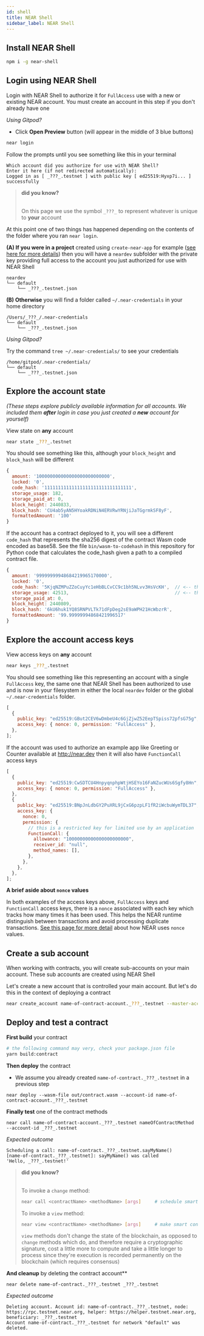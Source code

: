 ```yaml
---
id: shell
title: NEAR Shell
sidebar_label: NEAR Shell
---
```


## Install NEAR Shell

```sh
npm i -g near-shell
```

## Login using NEAR Shell

Login with NEAR Shell to authorize it for `FullAccess` use with a new or existing NEAR account. You must create an account in this step if you don't already have one

_Using Gitpod?_

- Click **Open Preview** button (will appear in the middle of 3 blue buttons)

```sh
near login
```

Follow the prompts until you see something like this in your terminal

```text
Which account did you authorize for use with NEAR Shell?
Enter it here (if not redirected automatically):
Logged in as [ _???_.testnet ] with public key [ ed25519:Hyxp7i... ] successfully
```

<blockquote class="info">
<strong>did you know?</strong><br><br>

On this page we use the symbol `_???_` to represent whatever is unique to **your** account

</blockquote>

At this point one of two things has happened depending on the contents of the folder where you ran `near login`.

**(A) If you were in a project** created using `create-near-app` for example ([see here for more details](https://www.npmjs.com/package/create-near-app)) then you will have a `neardev` subfolder with the private key providing full access to the account you just authorized for use with NEAR Shell

```text
neardev
└── default
    └── _???_.testnet.json
```

**(B) Otherwise** you will find a folder called `~/.near-credentials` in your home directory

```text
/Users/_???_/.near-credentials
└── default
    └── _???_.testnet.json
```

_Using Gitpod?_

Try the command `tree ~/.near-credentials/` to see your credentials

```
/home/gitpod/.near-credentials/
└── default
    └── _???_.testnet.json
```

## Explore the account state

_(These steps explore publicly available information for all accounts. We included them **after** login in case you just created a **new** account for yourself)_

View state on **any** account

```sh
near state _???_.testnet
```

You should see something like this, although your `block_height` and `block_hash` will be different

```js
{
  amount: '100000000000000000000000000',
  locked: '0',
  code_hash: '11111111111111111111111111111111',
  storage_usage: 182,
  storage_paid_at: 0,
  block_height: 2440833,
  block_hash: 'CU4ab5yAN5HYoakRDNiN4ERVRwYRNjiJaTGgrmkSF8yF',
  formattedAmount: '100'
}
```

If the account has a contract deployed to it, you will see a different `code_hash` that represents the sha256 digest of the contract Wasm code encoded as base58. See the file `bin/wasm-to-codehash` in this repository for Python code that calculates the code_hash given a path to a compiled contract file.

```js
{
  amount: '99999999948684219965170000',
  locked: '0',
  code_hash: '5KjqNZMPuZZoCuyYc1eHbBLCvCC9c1bh5NLvv3HsVcKH',  // <-- this will be different depending on the deployed contract
  storage_usage: 42513,                                       // <-- this includes deployed contract code and state stored by the account
  storage_paid_at: 0,
  block_height: 2440809,
  block_hash: '6kU6huk1YQ8SRNPVLTk71dFpDeg2sE9aWPH21HcWbzrR',
  formattedAmount: '99.99999994868421996517'
}
```

## Explore the account access keys

View access keys on **any** account

```sh
near keys _???_.testnet
```

You should see something like this representing an account with a single `FullAccess` key, the same one that NEAR Shell has been authorized to use and is now in your filesystem in either the local `neardev` folder or the global `~/.near-credentials` folder.

```js
[
  {
    public_key: "ed25519:GBut2CEV6wDmbeU4c6GjZjwZ52EepTSpiss72pfsG75g",
    access_key: { nonce: 0, permission: "FullAccess" },
  },
];
```

If the account was used to authorize an example app like Greeting or Counter available at http://near.dev then it will also have `FunctionCall` access keys

```js
[
  {
    public_key: "ed25519:CwSDTCU4HnpyqnphpWtjHSEYo16FaNZucWUs6Sgfy8Hn",
    access_key: { nonce: 0, permission: "FullAccess" },
  },
  {
    public_key: "ed25519:BNpJnLdbGY2PuXRL9jCxG6pzpLF1fR2iWcbuWymTDL37",
    access_key: {
      nonce: 0,
      permission: {
        // this is a restricted key for limited use by an application
        FunctionCall: {
          allowance: "10000000000000000000000",
          receiver_id: "null",
          method_names: [],
        },
      },
    },
  },
];
```

**A brief aside about `nonce` values**

In both examples of the access keys above, `FullAccess` keys and `FunctionCall` access keys, there is a `nonce` associated with each key which tracks how many times it has been used. This helps the NEAR runtime distinguish between transactions and avoid processing duplicate transactions. [See this page for more detail](https://nomicon.io/ChainSpec/Transactions.html#transaction-ordering-example-using-pool-iterator) about how NEAR uses `nonce` values.


## Create a sub account

When working with contracts, you will create sub-accounts on your main account. These sub accounts are created using NEAR Shell

Let's create a new account that is controlled your main account. But let's do this in the context of deploying a contract

```bash
near create_account name-of-contract-account._???_.testnet --master-account _???_.testnet --helper-url https://helper.testnet.near.org
```

## Deploy and test a contract

**First build** your contract

```sh
# the following command may very, check your package.json file
yarn build:contract
```

**Then deploy** the contract

- We assume you already created `name-of-contract._???_.testnet` in a previous step

```text
near deploy --wasm-file out/contract.wasm --account-id name-of-contract-account._???_.testnet
```

**Finally test** one of the contract methods

```text
near call name-of-contract-account._???_.testnet nameOfContractMethod --account-id _???_.testnet
```

_Expected outcome_

```text
Scheduling a call: name-of-contract._???_.testnet.sayMyName()
[name-of-contract._???_.testnet]: sayMyName() was called
'Hello, _???_.testnet!'
```

<blockquote class="info">
<strong>did you know?</strong><br><br>

To invoke a `change` method:

```sh
near call <contractName> <methodName> [args]     # schedule smart contract call which can modify state
```

To invoke a `view` method:

```sh
near view <contractName> <methodName> [args]     # make smart contract call which can view state
```

`view` methods don't change the state of the blockchain, as opposed to `change` methods which do, and therefore require a cryptographic signature, cost a little more to compute and take a little longer to process since they're execution is recorded permanently on the blockchain (which requires consensus)

</blockquote>

**And cleanup** by deleting the contract account\*\*

```text
near delete name-of-contract._???_.testnet _???_.testnet
```

_Expected outcome_

```text
Deleting account. Account id: name-of-contract._???_.testnet, node: https://rpc.testnet.near.org, helper: https://helper.testnet.near.org, beneficiary: _???_.testnet
Account name-of-contract._???_.testnet for network "default" was deleted.
```